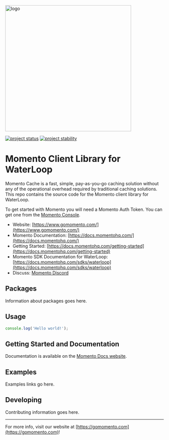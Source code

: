 <head>
  <meta name="Momento Client Library Documentation for WaterLoop" content="Momento client software development kit for WaterLoop">
</head>
<img src="https://docs.momentohq.com/img/momento-logo-forest.svg" alt="logo" width="400"/>

[![project status](https://momentohq.github.io/standards-and-practices/badges/project-status-official.svg)](https://github.com/momentohq/standards-and-practices/blob/main/docs/momento-on-github.md)
[![project stability](https://momentohq.github.io/standards-and-practices/badges/project-stability-stable.svg)](https://github.com/momentohq/standards-and-practices/blob/main/docs/momento-on-github.md)

# Momento Client Library for WaterLoop

Momento Cache is a fast, simple, pay-as-you-go caching solution without any of the operational overhead
required by traditional caching solutions.  This repo contains the source code for the Momento client library for WaterLoop.

To get started with Momento you will need a Momento Auth Token. You can get one from the [Momento Console](https://console.gomomento.com).

* Website: [https://www.gomomento.com/](https://www.gomomento.com/)
* Momento Documentation: [https://docs.momentohq.com/](https://docs.momentohq.com/)
* Getting Started: [https://docs.momentohq.com/getting-started](https://docs.momentohq.com/getting-started)
* Momento SDK Documentation for WaterLoop: [https://docs.momentohq.com/sdks/waterloop](https://docs.momentohq.com/sdks/waterloop)
* Discuss: [Momento Discord](https://discord.gg/3HkAKjUZGq)

## Packages

Information about packages goes here.

## Usage

```javascript
console.log('Hello world!');

```

## Getting Started and Documentation

Documentation is available on the [Momento Docs website](https://docs.momentohq.com).

## Examples

Examples links go here.

## Developing

Contributing information goes here.

----------------------------------------------------------------------------------------
For more info, visit our website at [https://gomomento.com](https://gomomento.com)!
